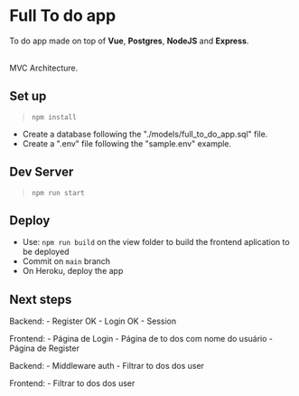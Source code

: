 
# Full To do app 

To do app made on top of **Vue**, **Postgres**, **NodeJS** and **Express**. </br></br>

MVC Architecture. </br>


## Set up

>`npm install`

- Create a database following the "./models/full_to_do_app.sql" file.
- Create a ".env" file following the "sample.env" example.  


## Dev Server

>`npm run start`


## Deploy

- Use: `npm run build` on the view folder to build the frontend aplication to be deployed
- Commit on `main` branch
- On Heroku, deploy the app


## Next steps

Backend: 
    - Register OK
    - Login OK
    - Session

Frontend: 
    - Página de Login 
    - Página de to dos com nome do usuário
    - Página de Register

Backend: 
    - Middleware auth
    - Filtrar to dos dos user

Frontend:
    - Filtrar to dos dos user

